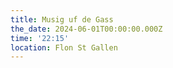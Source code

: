 ```yaml
---
title: Musig uf de Gass
the_date: 2024-06-01T00:00:00.000Z
time: '22:15'
location: Flon St Gallen
---
```


